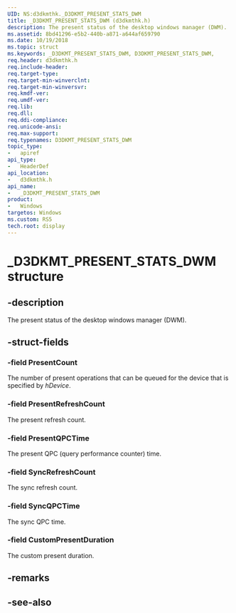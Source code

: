 ```yaml
---
UID: NS:d3dkmthk._D3DKMT_PRESENT_STATS_DWM
title: _D3DKMT_PRESENT_STATS_DWM (d3dkmthk.h)
description: The present status of the desktop windows manager (DWM).
ms.assetid: 8bd41296-e5b2-440b-a871-a644af659790
ms.date: 10/19/2018
ms.topic: struct
ms.keywords: _D3DKMT_PRESENT_STATS_DWM, D3DKMT_PRESENT_STATS_DWM, 
req.header: d3dkmthk.h
req.include-header:
req.target-type:
req.target-min-winverclnt:
req.target-min-winversvr:
req.kmdf-ver:
req.umdf-ver:
req.lib:
req.dll:
req.ddi-compliance:
req.unicode-ansi:
req.max-support:
req.typenames: D3DKMT_PRESENT_STATS_DWM
topic_type: 
-	apiref
api_type: 
-	HeaderDef
api_location: 
-	d3dkmthk.h
api_name: 
-	_D3DKMT_PRESENT_STATS_DWM
product:
-	Windows
targetos: Windows
ms.custom: RS5
tech.root: display
---
```


# _D3DKMT_PRESENT_STATS_DWM structure

## -description

The present status of the desktop windows manager (DWM).

## -struct-fields

### -field PresentCount

The number of present operations that can be queued for the device that is specified by *hDevice*.

### -field PresentRefreshCount

The present refresh count.

### -field PresentQPCTime

The present QPC (query performance counter) time.

### -field SyncRefreshCount

The sync refresh count.

### -field SyncQPCTime

The sync QPC time.

### -field CustomPresentDuration
 
The custom present duration.

## -remarks

## -see-also
